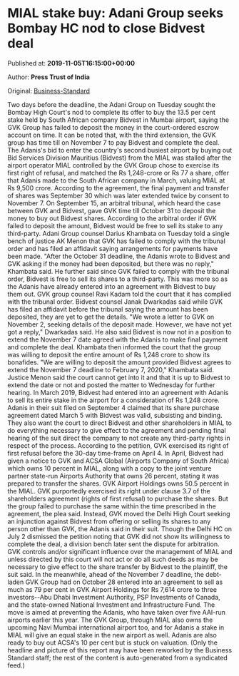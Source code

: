 
# MIAL stake buy: Adani Group seeks Bombay HC nod to close Bidvest deal

Published at: **2019-11-05T16:15:00+00:00**

Author: **Press Trust of India**

Original: [Business-Standard](https://www.business-standard.com/article/pti-stories/mial-stake-row-adani-seeks-hc-nod-to-close-bidvest-deal-119110501753_1.html)

Two days before the deadline, the Adani Group on Tuesday sought the Bombay High Court's nod to complete its offer to buy the 13.5 per cent stake held by South African company Bidvest in Mumbai airport, saying the GVK Group has failed to deposit the money in the court-ordered escrow account on time.
It can be noted that, with the third extension, the GVK group has time till on November 7 to pay Bidvest and complete the deal.
The Adanis's bid to enter the country's second busiest airport by buying out Bid Services Division Mauritius (Bidvest) from the MIAL was stalled after the airport operator MIAL controlled by the GVK Group chose to exercise its first right of refusal, and matched the Rs 1,248-crore or Rs 77 a share, offer that Adanis made to the South African company in March, valuing MIAL at Rs 9,500 crore.
According to the agreement, the final payment and transfer of shares was September 30 which was later extended twice by consent to November 7.
On September 15, an arbitral tribunal, which heard the case between GVK and Bidvest, gave GVK time till October 31 to deposit the money to buy out Bidvest shares. According to the arbitral order if GVK failed to deposit the amount, Bidvest would be free to sell its stake to any third-party.
Adani Group counsel Darius Khambata on Tuesday told a single bench of justice AK Menon that GVK has failed to comply with the tribunal order and has filed an affidavit saying arrangements for payments have been made.
"After the October 31 deadline, the Adanis wrote to Bidvest and GVK asking if the money had been deposited, but there was no reply," Khambata said.
He further said since GVK failed to comply with the tribunal order, Bidvest is free to sell its shares to a third-party. This was more so as the Adanis have already entered into an agreement with Bidvest to buy them out.
GVK group counsel Ravi Kadam told the court that it has complied with the tribunal order.
Bidvest counsel Janak Dwarkadas said while GVK has filed an affidavit before the tribunal saying the amount has been deposited, they are yet to get the details. "We wrote a letter to GVK on November 2, seeking details of the deposit made. However, we have not yet got a reply," Dwarkadas said.
He also said Bidvest is now not in a position to extend the November 7 date agreed with the Adanis to make final payment and complete the deal.
Khambata then informed the court that the group was willing to deposit the entire amount of Rs 1,248 crore to show its bonafides.
"We are willing to deposit the amount provided Bidvest agrees to extend the November 7 deadline to February 7, 2020," Khambata said.
Justice Menon said the court cannot get into it and that it is up to Bidvest to extend the date or not and posted the matter to Wednesday for further hearing.
In March 2019, Bidvest had entered into an agreement with Adanis to sell its entire stake in the airport for a consideration of Rs 1,248 crore.
Adanis in their suit filed on September 4 claimed that its share purchase agreement dated March 5 with Bidvest was valid, subsisting and binding. They also want the court to direct Bidvest and other shareholders in MIAL to do everything necessary to give effect to the agreement and pending final hearing of the suit direct the company to not create any third-party rights in respect of the process.
According to the petition, GVK exercised its right of first refusal before the 30-day time-frame on April 4.
In April, Bidvest had given a notice to GVK and ACSA Global (Airports Company of South Africa) which owns 10 percent in MIAL, along with a copy to the joint venture partner state-run Airports Authority that owns 26 percent, stating it was prepared to transfer the shares. GVK Airport Holdings owns 50.5 percent in the MIAL.
GVK purportedly exercised its right under clause 3.7 of the shareholders agreement (rights of first refusal) to purchase the shares. But the group failed to purchase the same within the time prescribed in the agreement, the plea said.
Instead, GVK moved the Delhi High Court seeking an injunction against Bidvest from offering or selling its shares to any person other than GVK, the Adanis said in their suit.
Though the Delhi HC on July 2 dismissed the petition noting that GVK did not show its willingness to complete the deal, a division bench later sent the dispute for arbitration.
GVK controls and/or significant influence over the management of MIAL and unless directed by this court will not act or do all such deeds as may be necessary to give effect to the share transfer by Bidvest to the plaintiff, the suit said.
In the meanwhile, ahead of the November 7 deadline, the debt-laden GVK Group had on October 28 entered into an agreement to sell as much as 79 per cent in GVK Airport Holdings for Rs 7,614 crore to three investors--Abu Dhabi Investment Authority, PSP Investments of Canada, and the state-owned National Investment and Infrastructure Fund. The move is aimed at preventing the Adanis, who have taken over five AAI-run airports earlier this year.
The GVK Group, through MIAL also owns the upcoming Navi Mumbai international airport too, and for Adanis a stake in MIAL will give an equal stake in the new airport as well. Adanis are also ready to buy out ACSA's 10 per cent but is stuck on valuation.
(Only the headline and picture of this report may have been reworked by the Business Standard staff; the rest of the content is auto-generated from a syndicated feed.)
